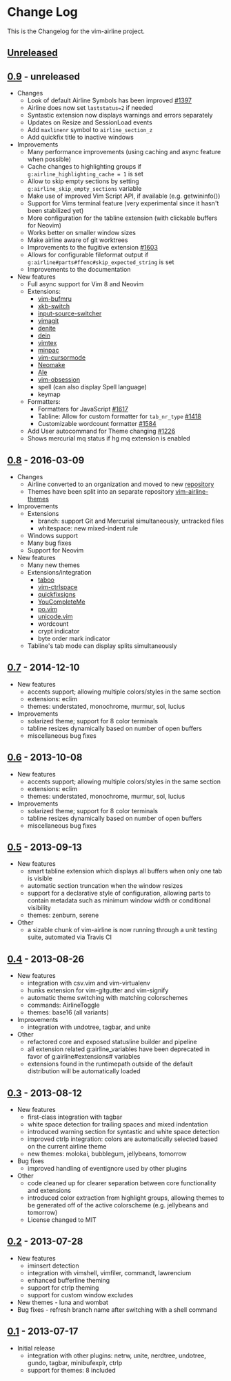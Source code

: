 # Change Log

This is the Changelog for the vim-airline project.

## [Unreleased]

## [0.9] - unreleased
- Changes
  - Look of default Airline Symbols has been improved [#1397](https://github.com/vim-airline/vim-airline/issues/1397)
  - Airline does now set `laststatus=2` if needed
  - Syntastic extension now displays warnings and errors separately
  - Updates on Resize and SessionLoad events
  - Add `maxlinenr` symbol to `airline_section_z`
  - Add quickfix title to inactive windows
- Improvements
  - Many performance improvements (using caching and async feature when possible)
  - Cache changes to highlighting groups if `g:airline_highlighting_cache = 1` is set
  - Allow to skip empty sections by setting `g:airline_skip_empty_sections` variable
  - Make use of improved Vim Script API, if available (e.g. getwininfo())
  - Support for Vims terminal feature (very experimental since it hasn't been stabilized yet)
  - More configuration for the tabline extension (with clickable buffers for Neovim)
  - Works better on smaller window sizes
  - Make airline aware of git worktrees
  - Improvements to the fugitive extension [#1603](https://github.com/vim-airline/vim-airline/issues/1603)
  - Allows for configurable fileformat output if `g:airline#parts#ffenc#skip_expected_string` is set
  - Improvements to the documentation
- New features
  - Full async support for Vim 8 and Neovim
  - Extensions:
    - [vim-bufmru](https://github.com/mildred/vim-bufmru)
    - [xkb-switch](https://github.com/ierton/xkb-switch)
    - [input-source-switcher](https://github.com/vovkasm/input-source-switcher)
    - [vimagit](https://github.com/jreybert/vimagit)
    - [denite](https://github.com/Shougo/denite.nvim)
    - [dein](https://github.com/Shougo/dein.vim)
    - [vimtex](https://github.com/lervag/vimtex)
    - [minpac](https://github.com/k-takata/minpac/)
    - [vim-cursormode](https://github.com/vheon/vim-cursormode)
    - [Neomake](https://github.com/neomake/neomake)
    - [Ale](https://github.com/w0rp/ale)
    - [vim-obsession](https://github.com/tpope/vim-obsession)
    - spell (can also display Spell language)
    - keymap
  - Formatters:
    - Formatters for JavaScript [#1617](https://github.com/vim-airline/vim-airline/issues/1617)
    - Tabline: Allow for custom formatter for `tab_nr_type` [#1418](https://github.com/vim-airline/vim-airline/issues/1418)
    - Customizable wordcount formatter [#1584](https://github.com/vim-airline/vim-airline/issues/1584)
  - Add User autocommand for Theme changing [#1226](https://github.com/vim-airline/vim-airline/issues/1226)
  - Shows mercurial mq status if hg mq extension is enabled

## [0.8] - 2016-03-09
- Changes
  - Airline converted to an organization and moved to new [repository](https://github.com/vim-airline/vim-airline)
  - Themes have been split into an separate repository [vim-airline-themes](https://github.com/vim-airline/vim-airline-themes)
- Improvements
  - Extensions
    - branch: support Git and Mercurial simultaneously, untracked files
    - whitespace: new mixed-indent rule
  - Windows support
  - Many bug fixes
  - Support for Neovim
- New features
  - Many new themes
  - Extensions/integration
    - [taboo](https://github.com/gcmt/taboo.vim)
    - [vim-ctrlspace](https://github.com/szw/vim-ctrlspace)
    - [quickfixsigns](https://github.com/tomtom/quickfixsigns_vim)
    - [YouCompleteMe](https://github.com/Valloric/YouCompleteMe)
    - [po.vim](http://www.vim.org/scripts/script.php?script_id=695)
    - [unicode.vim](https://github.com/chrisbra/unicode.vim)
    - wordcount
    - crypt indicator
    - byte order mark indicator
  - Tabline's tab mode can display splits simultaneously

## [0.7] - 2014-12-10
- New features
    - accents support; allowing multiple colors/styles in the same section
    - extensions: eclim
    - themes: understated, monochrome, murmur, sol, lucius
- Improvements
    -  solarized theme; support for 8 color terminals
    -  tabline resizes dynamically based on number of open buffers
    -  miscellaneous bug fixes

## [0.6] - 2013-10-08

- New features
    - accents support; allowing multiple colors/styles in the same section
    - extensions: eclim
    - themes: understated, monochrome, murmur, sol, lucius
- Improvements
    - solarized theme; support for 8 color terminals
    - tabline resizes dynamically based on number of open buffers
    - miscellaneous bug fixes

## [0.5] - 2013-09-13

- New features
    - smart tabline extension which displays all buffers when only one tab is visible
    - automatic section truncation when the window resizes
    - support for a declarative style of configuration, allowing parts to contain metadata such as minimum window width or conditional visibility
    - themes: zenburn, serene
- Other
    - a sizable chunk of vim-airline is now running through a unit testing suite, automated via Travis CI

## [0.4] - 2013-08-26

 - New features
    - integration with csv.vim and vim-virtualenv
    - hunks extension for vim-gitgutter and vim-signify
    - automatic theme switching with matching colorschemes
    - commands: AirlineToggle
    - themes: base16 (all variants)
 - Improvements
    - integration with undotree, tagbar, and unite
 - Other
    - refactored core and exposed statusline builder and pipeline
    - all extension related g:airline_variables have been deprecated in favor of g:airline#extensions# variables
    - extensions found in the runtimepath outside of the default distribution will be automatically loaded

## [0.3] - 2013-08-12

-  New features
    -  first-class integration with tagbar
    -  white space detection for trailing spaces and mixed indentation
    -  introduced warning section for syntastic and white space detection
    -  improved ctrlp integration: colors are automatically selected based on the current airline theme
    -  new themes: molokai, bubblegum, jellybeans, tomorrow
-  Bug fixes
    -  improved handling of eventignore used by other plugins
-  Other
    - code cleaned up for clearer separation between core functionality and extensions
    - introduced color extraction from highlight groups, allowing themes to be generated off of the active colorscheme (e.g. jellybeans and tomorrow)
    - License changed to MIT

## [0.2] - 2013-07-28

-  New features
      - iminsert detection
      - integration with vimshell, vimfiler, commandt, lawrencium
      - enhanced bufferline theming
      - support for ctrlp theming
      - support for custom window excludes
- New themes
      - luna and wombat
- Bug fixes
      - refresh branch name after switching with a shell command

## [0.1] - 2013-07-17

- Initial release
  - integration with other plugins: netrw, unite, nerdtree, undotree, gundo, tagbar, minibufexplr, ctrlp
  - support for themes: 8 included

[Unreleased]: https://github.com/vim-airline/vim-airline/compare/v0.8...HEAD
[0.9]: https://github.com/vim-airline/vim-airline/compare/v0.8...HEAD
[0.8]: https://github.com/vim-airline/vim-airline/compare/v0.7...v0.8
[0.7]: https://github.com/vim-airline/vim-airline/compare/v0.6...v0.7
[0.6]: https://github.com/vim-airline/vim-airline/compare/v0.5...v0.6
[0.5]: https://github.com/vim-airline/vim-airline/compare/v0.4...v0.5
[0.4]: https://github.com/vim-airline/vim-airline/compare/v0.3...v0.4
[0.3]: https://github.com/vim-airline/vim-airline/compare/v0.2...v0.3
[0.2]: https://github.com/vim-airline/vim-airline/compare/v0.1...v0.2
[0.1]: https://github.com/vim-airline/vim-airline/releases/tag/v0.1
